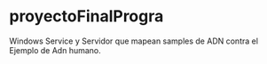 # proyectoFinalProgra
Windows Service y Servidor que mapean samples de ADN contra el Ejemplo de Adn humano.
